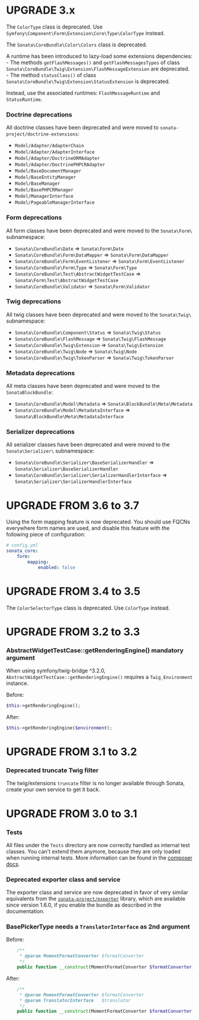 UPGRADE 3.x
===========

The `ColorType` class is deprecated. Use 
`Symfony\Component\Form\Extension\Core\Type\ColorType` instead.

The `Sonata\CoreBundle\Color\Colors` class is deprecated.

A runtime has been introduced to lazy-load some extensions dependencies:
    - The methods `getFlashMessages()` and `getFlashMessagesTypes` of class
      `Sonata\CoreBundle\Twig\Extension\FlashMessageExtension` are deprecated.
    - The method `statusClass()` of class `Sonata\CoreBundle\Twig\Extension\StatusExtension`
      is deprecated.

Instead, use the associated runtimes: `FlashMessageRuntime` and `StatusRuntime`.

### Doctrine deprecations

All doctrine classes have been deprecated and were moved to `sonata-project/doctrine-extensions`:
 - `Model/Adapter/AdapterChain`
 - `Model/Adapter/AdapterInterface`
 - `Model/Adapter/DoctrineORMAdapter`
 - `Model/Adapter/DoctrinePHPCRAdapter`
 - `Model/BaseDocumentManager`
 - `Model/BaseEntityManager`
 - `Model/BaseManager`
 - `Model/BasePHPCRManager`
 - `Model/ManagerInterface`
 - `Model/PageableManagerInterface`
 
### Form deprecations

All form classes have been deprecated and were moved to the `Sonata\Form\` subnamespace:
 - `Sonata\CoreBundle\Date` => `Sonata\Form\Date`
 - `Sonata\CoreBundle\Form\DataMapper` => `Sonata\Form\DataMapper`
 - `Sonata\CoreBundle\Form\EventListener` => `Sonata\Form\EventListener`
 - `Sonata\CoreBundle\Form\Type` => `Sonata\Form\Type`
 - `Sonata\CoreBundle\Test\AbstractWidgetTestCase` => `Sonata\Form\Test\AbstractWidgetTestCase`
 - `Sonata\CoreBundle\Validator` => `Sonata\Form\Validator`
 
### Twig deprecations

All twig classes have been deprecated and were moved to the `Sonata\Twig\` subnamespace:
 - `Sonata\CoreBundle\Component\Status` => `Sonata\Twig\Status`
 - `Sonata\CoreBundle\FlashMessage` => `Sonata\Twig\FlashMessage`
 - `Sonata\CoreBundle\Twig\Extension` => `Sonata\Twig\Extension`
 - `Sonata\CoreBundle\Twig\Node` => `Sonata\Twig\Node`
 - `Sonata\CoreBundle\Twig\TokenParser` => `Sonata\Twig\TokenParser`
 
### Metadata deprecations

All meta classes have been deprecated and were moved to the `SonataBlockBundle`:
 - `Sonata\CoreBundle\Model\Metadata` => `Sonata\BlockBundle\Meta\Metadata`
 - `Sonata\CoreBundle\Model\MetadataInterface` => `Sonata\BlockBundle\Meta\MetadataInterface`
 
### Serializer deprecations

All serializer classes have been deprecated and were moved to the `Sonata\Serializer\` subnamespace:
 - `Sonata\CoreBundle\Serializer\BaseSerializerHandler` => `Sonata\Serializer\BaseSerializerHandler`
 - `Sonata\CoreBundle\Serializer\SerializerHandlerInterface` => `Sonata\Serializer\SerializerHandlerInterface`

UPGRADE FROM 3.6 to 3.7
=======================

Using the form mapping feature is now deprecated. You should use FQCNs
everywhere form names are used, and disable this feature with the following
piece of configuration:

```yaml
# config.yml
sonata_core:
    form:
        mapping:
            enabled: false
```

UPGRADE FROM 3.4 to 3.5
=======================

The `ColorSelectorType` class is deprecated. Use `ColorType` instead.

UPGRADE FROM 3.2 to 3.3
=======================

### AbstractWidgetTestCase::getRenderingEngine() mandatory argument

When using symfony/twig-bridge ^3.2.0,
`AbstractWidgetTestCase::getRenderingEngine()` requires a `Twig_Environment` instance.

Before:

```php
$this->getRenderingEngine();
```

After:

```php
$this->getRenderingEngine($environment);
```

UPGRADE FROM 3.1 to 3.2
=======================

### Deprecated truncate Twig filter

The twig/extensions `truncate` filter is no longer available through Sonata, create your own service to get it back.

UPGRADE FROM 3.0 to 3.1
=======================

### Tests

All files under the ``Tests`` directory are now correctly handled as internal test classes.
You can't extend them anymore, because they are only loaded when running internal tests.
More information can be found in the [composer docs](https://getcomposer.org/doc/04-schema.md#autoload-dev).

### Deprecated exporter class and service

The exporter class and service are now deprecated in favor of very similar equivalents from the
[`sonata-project/exporter`](https://github.com/sonata-project/exporter) library,
which are available since version 1.6.0,
if you enable the bundle as described in the documentation.

### BasePickerType needs a ``TranslatorInterface`` as 2nd argument

Before:

```php
    /**
     * @param MomentFormatConverter $formatConverter
     */
    public function __construct(MomentFormatConverter $formatConverter)
```

After:

```php
    /**
     * @param MomentFormatConverter $formatConverter
     * @param TranslatorInterface   $translator
     */
    public function __construct(MomentFormatConverter $formatConverter, TranslatorInterface $translator)
```
